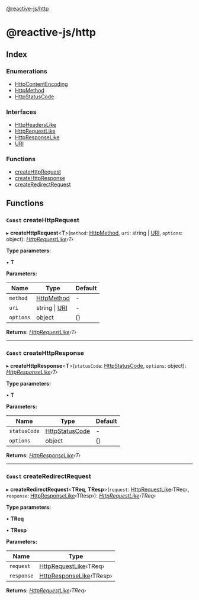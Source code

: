 [@reactive-js/http](README.md)

# @reactive-js/http

## Index

### Enumerations

* [HttpContentEncoding](enums/httpcontentencoding.md)
* [HttpMethod](enums/httpmethod.md)
* [HttpStatusCode](enums/httpstatuscode.md)

### Interfaces

* [HttpHeadersLike](interfaces/httpheaderslike.md)
* [HttpRequestLike](interfaces/httprequestlike.md)
* [HttpResponseLike](interfaces/httpresponselike.md)
* [URI](interfaces/uri.md)

### Functions

* [createHttpRequest](README.md#const-createhttprequest)
* [createHttpResponse](README.md#const-createhttpresponse)
* [createRedirectRequest](README.md#const-createredirectrequest)

## Functions

### `Const` createHttpRequest

▸ **createHttpRequest**<**T**>(`method`: [HttpMethod](enums/httpmethod.md), `uri`: string | [URI](interfaces/uri.md), `options`: object): *[HttpRequestLike](interfaces/httprequestlike.md)‹T›*

**Type parameters:**

▪ **T**

**Parameters:**

Name | Type | Default |
------ | ------ | ------ |
`method` | [HttpMethod](enums/httpmethod.md) | - |
`uri` | string &#124; [URI](interfaces/uri.md) | - |
`options` | object |  {} |

**Returns:** *[HttpRequestLike](interfaces/httprequestlike.md)‹T›*

___

### `Const` createHttpResponse

▸ **createHttpResponse**<**T**>(`statusCode`: [HttpStatusCode](enums/httpstatuscode.md), `options`: object): *[HttpResponseLike](interfaces/httpresponselike.md)‹T›*

**Type parameters:**

▪ **T**

**Parameters:**

Name | Type | Default |
------ | ------ | ------ |
`statusCode` | [HttpStatusCode](enums/httpstatuscode.md) | - |
`options` | object |  {} |

**Returns:** *[HttpResponseLike](interfaces/httpresponselike.md)‹T›*

___

### `Const` createRedirectRequest

▸ **createRedirectRequest**<**TReq**, **TResp**>(`request`: [HttpRequestLike](interfaces/httprequestlike.md)‹TReq›, `response`: [HttpResponseLike](interfaces/httpresponselike.md)‹TResp›): *[HttpRequestLike](interfaces/httprequestlike.md)‹TReq›*

**Type parameters:**

▪ **TReq**

▪ **TResp**

**Parameters:**

Name | Type |
------ | ------ |
`request` | [HttpRequestLike](interfaces/httprequestlike.md)‹TReq› |
`response` | [HttpResponseLike](interfaces/httpresponselike.md)‹TResp› |

**Returns:** *[HttpRequestLike](interfaces/httprequestlike.md)‹TReq›*
